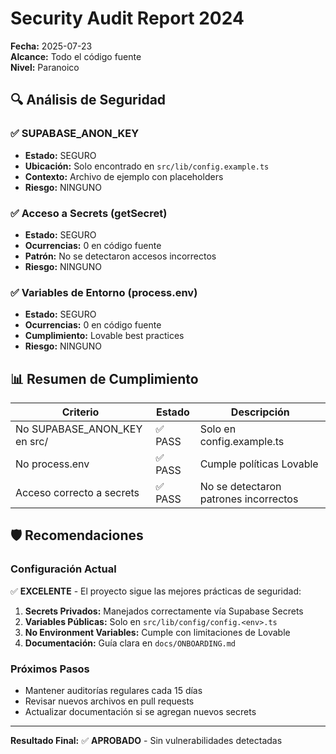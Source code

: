 # Security Audit Report 2024
**Fecha:** 2025-07-23  
**Alcance:** Todo el código fuente  
**Nivel:** Paranoico  

## 🔍 Análisis de Seguridad

### ✅ SUPABASE_ANON_KEY
- **Estado:** SEGURO
- **Ubicación:** Solo encontrado en `src/lib/config.example.ts`
- **Contexto:** Archivo de ejemplo con placeholders
- **Riesgo:** NINGUNO

### ✅ Acceso a Secrets (getSecret)
- **Estado:** SEGURO  
- **Ocurrencias:** 0 en código fuente
- **Patrón:** No se detectaron accesos incorrectos
- **Riesgo:** NINGUNO

### ✅ Variables de Entorno (process.env)
- **Estado:** SEGURO
- **Ocurrencias:** 0 en código fuente
- **Cumplimiento:** Lovable best practices
- **Riesgo:** NINGUNO

## 📊 Resumen de Cumplimiento

| Criterio | Estado | Descripción |
|----------|--------|-------------|
| No SUPABASE_ANON_KEY en src/ | ✅ PASS | Solo en config.example.ts |
| No process.env | ✅ PASS | Cumple políticas Lovable |
| Acceso correcto a secrets | ✅ PASS | No se detectaron patrones incorrectos |

## 🛡️ Recomendaciones

### Configuración Actual
✅ **EXCELENTE** - El proyecto sigue las mejores prácticas de seguridad:

1. **Secrets Privados:** Manejados correctamente vía Supabase Secrets
2. **Variables Públicas:** Solo en `src/lib/config/config.<env>.ts`
3. **No Environment Variables:** Cumple con limitaciones de Lovable
4. **Documentación:** Guía clara en `docs/ONBOARDING.md`

### Próximos Pasos
- Mantener auditorías regulares cada 15 días
- Revisar nuevos archivos en pull requests
- Actualizar documentación si se agregan nuevos secrets

---
**Resultado Final:** ✅ **APROBADO** - Sin vulnerabilidades detectadas